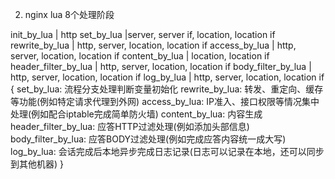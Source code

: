 

2. nginx lua 8个处理阶段

init_by_lua           | http
set_by_lua            |server, server if, location, location if
rewrite_by_lua        | http, server, location, location if
access_by_lua         | http, server, location, location if
content_by_lua        | location, location if
header_filter_by_lua  | http, server, location, location if
body_filter_by_lua    | http, server, location, location if
log_by_lua            | http, server, location, location if
{
    set_by_lua: 流程分支处理判断变量初始化
    rewrite_by_lua: 转发、重定向、缓存等功能(例如特定请求代理到外网)
    access_by_lua: IP准入、接口权限等情况集中处理(例如配合iptable完成简单防火墙)
    content_by_lua: 内容生成
    header_filter_by_lua: 应答HTTP过滤处理(例如添加头部信息)
    body_filter_by_lua: 应答BODY过滤处理(例如完成应答内容统一成大写)
    log_by_lua: 会话完成后本地异步完成日志记录(日志可以记录在本地，还可以同步到其他机器)
}